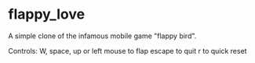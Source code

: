 flappy_love
===========
A simple clone of the infamous mobile game "flappy bird".

Controls:
W, space, up or left mouse to flap
escape to quit
r to quick reset
